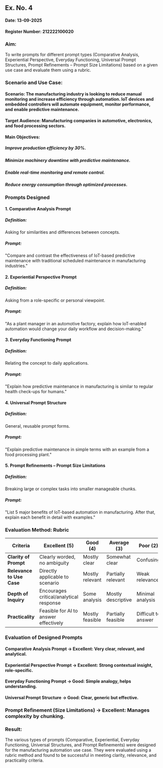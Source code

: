 ## Ex. No. 4

#### Date: 13-09-2025
#### Register Number: 212222100020

### Aim:

To write prompts for different prompt types (Comparative Analysis, Experiential Perspective, Everyday Functioning, Universal Prompt Structures, Prompt Refinements – Prompt Size Limitations) based on a given use case and evaluate them using a rubric.

### Scenario and Use Case:

#### Scenario: The manufacturing industry is looking to reduce manual monitoring and increase efficiency through automation. IoT devices and embedded controllers will automate equipment, monitor performance, and enable predictive maintenance.

#### Target Audience: Manufacturing companies in automotive, electronics, and food processing sectors.

#### Main Objectives:

##### Improve production efficiency by 30%.

##### Minimize machinery downtime with predictive maintenance.

##### Enable real-time monitoring and remote control.

##### Reduce energy consumption through optimized processes.

### Prompts Designed
#### 1. Comparative Analysis Prompt

##### Definition: 

Asking for similarities and differences between concepts.
##### Prompt:
"Compare and contrast the effectiveness of IoT-based predictive maintenance with traditional scheduled maintenance in manufacturing industries."

#### 2. Experiential Perspective Prompt

##### Definition: 
Asking from a role-specific or personal viewpoint.
##### Prompt:
"As a plant manager in an automotive factory, explain how IoT-enabled automation would change your daily workflow and decision-making."

#### 3. Everyday Functioning Prompt

##### Definition: 
Relating the concept to daily applications.
##### Prompt:
"Explain how predictive maintenance in manufacturing is similar to regular health check-ups for humans."

#### 4. Universal Prompt Structure

##### Definition: 
General, reusable prompt forms.
##### Prompt:
"Explain predictive maintenance in simple terms with an example from a food processing plant."

#### 5. Prompt Refinements – Prompt Size Limitations

##### Definition:
Breaking large or complex tasks into smaller manageable chunks.
##### Prompt:
"List 5 major benefits of IoT-based automation in manufacturing. After that, explain each benefit in detail with examples."

### Evaluation Method: Rubric

| Criteria                  | Excellent (5)                           | Good (4)        | Average (3)        | Poor (2)            | Very Poor (1) |
| ------------------------- | --------------------------------------- | --------------- | ------------------ | ------------------- | ------------- |
| **Clarity of Prompt**     | Clearly worded, no ambiguity            | Mostly clear    | Somewhat clear     | Confusing           | Very unclear  |
| **Relevance to Use Case** | Directly applicable to scenario         | Mostly relevant | Partially relevant | Weak relevance      | No relevance  |
| **Depth of Inquiry**      | Encourages critical/analytical response | Some analysis   | Mostly descriptive | Minimal analysis    | Very shallow  |
| **Practicality**          | Feasible for AI to answer effectively   | Mostly feasible | Partially feasible | Difficult to answer | Not feasible  |


### Evaluation of Designed Prompts

#### Comparative Analysis Prompt → Excellent: Very clear, relevant, and analytical.

#### Experiential Perspective Prompt → Excellent: Strong contextual insight, role-specific.

#### Everyday Functioning Prompt → Good: Simple analogy, helps understanding.

#### Universal Prompt Structure → Good: Clear, generic but effective.

### Prompt Refinement (Size Limitations) → Excellent: Manages complexity by chunking.

### Result:

The various types of prompts (Comparative, Experiential, Everyday Functioning, Universal Structures, and Prompt Refinements) were designed for the manufacturing automation use case. They were evaluated using a rubric method and found to be successful in meeting clarity, relevance, and practicality criteria.
